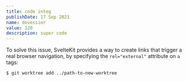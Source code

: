 ```yaml
---
title: code integ
publishDate: 17 Sep 2021
name: devessier
value: 128
description: super code
---
```


To solve this issue, SvelteKit provides a way to create links that trigger a real browser navigation, by specifying the `rel="external"` attribute on `a` tags:

```bash
$ git worktree add ../path-to-new-worktree
```
